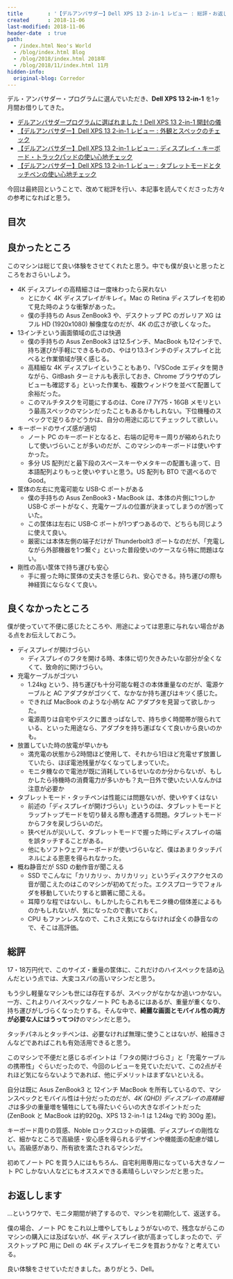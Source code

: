 ```yaml
---
title        : '【デルアンバサダー】Dell XPS 13 2-in-1 レビュー : 総評・お返しします…！'
created      : 2018-11-06
last-modified: 2018-11-06
header-date  : true
path:
  - /index.html Neo's World
  - /blog/index.html Blog
  - /blog/2018/index.html 2018年
  - /blog/2018/11/index.html 11月
hidden-info:
  original-blog: Corredor
---
```


デル・アンバサダー・プログラムに選んでいただき、**Dell XPS 13 2-in-1** を1ヶ月間お借りしてきた。

- [デルアンバサダープログラムに選ばれました！Dell XPS 13 2-in-1 開封の儀](/blog/2018/10/07-01.html)
- [【デルアンバサダー】Dell XPS 13 2-in-1 レビュー : 外観とスペックのチェック](/blog/2018/10/11-01.html)
- [【デルアンバサダー】Dell XPS 13 2-in-1 レビュー : ディスプレイ・キーボード・トラックパッドの使い心地チェック](/blog/2018/10/16-03.html)
- [【デルアンバサダー】Dell XPS 13 2-in-1 レビュー : タブレットモードとタッチペンの使い心地チェック](/blog/2018/11/05-02.html)

今回は最終回ということで、改めて総評を行い、本記事を読んでくださった方々の参考になればと思う。

## 目次

## 良かったところ

このマシンは総じて良い体験をさせてくれたと思う。中でも僕が良いと思ったところをおさらいしよう。

- 4K ディスプレイの高精細さは一度味わったら戻れない
  - とにかく 4K ディスプレイがキレイ。Mac の Retina ディスプレイを初めて見た時のような衝撃があった。
  - 僕の手持ちの Asus ZenBook3 や、デスクトップ PC のガレリア XG はフル HD (1920x1080) 解像度なのだが、4K の広さが欲しくなった。
- 13インチという画面領域の広さは快適
  - 僕の手持ちの Asus ZenBook3 は12.5インチ、MacBook も12インチで、持ち運びが手軽にできるものの、やはり13.3インチのディスプレイと比べると作業領域が狭く感じる。
  - 高精細な 4K ディスプレイということもあり、「VSCode エディタを開きながら、GitBash ターミナルも表示しておき、Chrome ブラウザのプレビューも確認する」といった作業も、複数ウィンドウを並べて配置して余裕だった。
  - このマルチタスクを可能にするのは、Core i7 7Y75・16GB メモリという最高スペックのマシンだったこともあるかもしれない。下位機種のスペックで足りるかどうかは、自分の用途に応じてチェックして欲しい。
- キーボードのサイズ感が適切
  - ノート PC のキーボードとなると、右端の記号キー周りが縮められたりして使いづらいことが多いのだが、このマシンのキーボードは使いやすかった。
  - 多分 US 配列だと最下段のスペースキーやメタキーの配置も違って、日本語配列よりもっと使いやすいと思う。US 配列も BTO で選べるので Good。
- 筐体の左右に充電可能な USB-C ポートがある
  - 僕の手持ちの Asus ZenBook3・MacBook は、本体の片側に1つしか USB-C ポートがなく、充電ケーブルの位置が決まってしまうのが困っていた。
  - この筐体は左右に USB-C ポートが1つずつあるので、どちらも同じように使えて良い。
  - 厳密には本体左側の端子だけが Thunderbolt3 ポートなのだが、「充電しながら外部機器を1つ繋ぐ」といった普段使いのケースなら特に問題はない。
- 剛性の高い筐体で持ち運びも安心
  - 手に握った時に筐体の丈夫さを感じられ、安心できる。持ち運びの際も神経質にならなくて良い。

## 良くなかったところ

僕が使っていて不便に感じたところや、用途によっては恩恵に与れない場合がある点をお伝えしておこう。

- ディスプレイが開けづらい
  - ディスプレイのフタを開ける時、本体に切り欠きみたいな部分が全くなくて、致命的に開けづらい。
- 充電ケーブルがゴツい
  - 1.24kg という、持ち運びも十分可能な軽さの本体重量なのだが、電源ケーブルと AC アダプタがゴツくて、なかなか持ち運びはキツく感じた。
  - できれば MacBook のような小柄な AC アダプタを見習って欲しかった。
  - 電源周りは自宅やデスクに置きっぱなしで、持ち歩く時間帯が限られている、といった用途なら、アダプタを持ち運ばなくて良いから良いのかも。
- 放置していた時の放電が早いかも
  - 満充電の状態から2時間ほど使用して、それから1日ほど充電せず放置していたら、ほぼ電池残量がなくなってしまっていた。
  - モニタ機なので電池が既に消耗しているせいなのか分からないが、もしかしたら待機時の消費電力が多いかも？丸一日外で使いたい人なんかは注意が必要か
- タブレットモード・タッチペンは性能には問題ないが、使いやすくはない
  - 前述の「ディスプレイが開けづらい」というのは、タブレットモードとラップトップモードを切り替える際も遭遇する問題。タブレットモードからフタを戻しづらいのだ。
  - 狭ベゼルが災いして、タブレットモードで握った時にディスプレイの端を誤タッチすることがある。
  - 他にもソフトウェアキーボードが使いづらいなど、僕はあまりタッチパネルによる恩恵を得られなかった。
- 概ね静音だが SSD の動作音が聞こえる
  - SSD でこんなに「カリカリッ、カリカリッ」というディスクアクセスの音が聞こえたのはこのマシンが初めてだった。エクスプローラでフォルダを移動していたりすると顕著に聞こえる。
  - 耳障りな程ではないし、もしかしたらこれもモニタ機の個体差によるものかもしれないが、気になったので書いておく。
  - CPU もファンレスなので、これさえ気にならなければ全くの静音なので、そこは高評価。

## 総評

17・18万円代で、このサイズ・重量の筐体に、これだけのハイスペックを詰め込んだという点では、大変コスパの高いマシンだと思う。

もう少し軽量なマシンも世には存在するが、スペックがなかなか追いつかない。一方、これよりハイスペックなノート PC もあるにはあるが、重量が重くなり、持ち運びがしづらくなったりする。そんな中で、**綺麗な画面とモバイル性の両方が必要な人にはうってつけ**のマシンだと思う。

タッチパネルとタッチペンは、必要なければ無理に使うことはないが、絵描きさんなどであればこれも有効活用できると思う。

このマシンで不便だと感じるポイントは「フタの開けづらさ」と「充電ケーブルの携帯性」ぐらいだったので、今回のレビューを見ていただいて、この2点がそれほど気にならないようであれば、他にデメリットはまずないといえる。

自分は既に Asus ZenBook3 と 12インチ MacBook を所有しているので、マシンスペックとモバイル性は十分だったのだが、*4K (QHD) ディスプレイの高精細さ*は多少の重量増を犠牲にしても得たいぐらいの大きなポイントだった (ZenBook と MacBook は約920g、XPS 13 2-in-1 は 1.24kg で約 300g 差)。

キーボード周りの質感、Noble ロックスロットの装備、ディスプレイの剛性など、細かなところで高級感・安心感を得られるデザインや機能面の配慮が嬉しい。高級感があり、所有欲を満たされるマシンだ。

初めてノート PC を買う人にはもちろん、自宅利用専用になっている大きなノート PC しかない人などにもオススメできる素晴らしいマシンだと思った。

## お返しします

…というワケで、モニタ期間が終了するので、マシンを初期化して、返送する。

僕の場合、ノート PC をこれ以上増やしてもしょうがないので、残念ながらこのマシンの購入には及ばないが、4K ディスプレイ欲が高まってしまったので、デスクトップ PC 用に Dell の 4K ディスプレイモニタを買おうかな？と考えている。

良い体験をさせていただきました。ありがとう、Dell。
